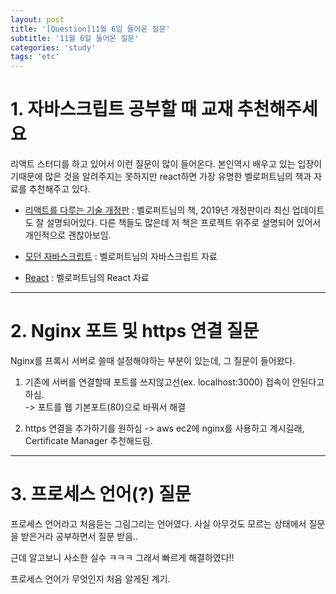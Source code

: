 ```yaml
---
layout: post
title: '[Question]11월 6일 들어온 질문'
subtitle: '11월 6일 들어온 질문'
categories: 'study'
tags: 'etc'
---
```


# 1. 자바스크립트 공부할 때 교재 추천해주세요

리액트 스터디를 하고 있어서 이런 질문이 많이 들어온다. 본인역시 배우고 있는 입장이기때문에 많은 것을 알려주지는 못하지만 react하면 가장 유명한 벨로퍼트님의 책과 자료를 추천해주고 있다.


- [리액트를 다루는 기술 개정판](http://m.11st.co.kr/MW/Product/productBasicInfo.tmall?prdNo=2532147839&utm_source=%B1%B8%B1%DB_M_S_%BC%EE%C7%CE&utm_medium=%B8%F0%B9%D9%C0%CF%B0%CB%BB%F6&utm_campaign=%BC%EE%C7%CE%B1%A4%B0%ED%B8%F0%B9%D9%C0%CF%20%C3%DF%B0%A1) : 벨로퍼트님의 책, 2019년 개정판이라 최신 업데이트도 잘 설명되어있다. 다른 책들도 많은데 저 책은 프로젝트 위주로 설명되어 있어서 개인적으로 괜찮아보임.

- [모던 자바스크립트](https://learnjs.vlpt.us/) : 벨로퍼트님의 자바스크립트 자료

- [React](https://react.vlpt.us/) : 벨로퍼트님의 React 자료

---

# 2. Nginx 포트 및 https 연결 질문

Nginx를 프록시 서버로 쓸때 설정해야하는 부분이 있는데, 그 질문이 들어왔다.

1. 기존에 서버를 연결할때 포트를 쓰지않고선(ex. localhost:3000) 접속이 안된다고 하심.  
-> 포트를 웹 기본포트(80)으로 바꿔서 해결

2. https 연결을 추가하기를 원하심
-> aws ec2에 nginx를 사용하고 계시길래, Certificate Manager 추천해드림. 

---

# 3. 프로세스 언어(?) 질문

프로세스 언어라고 처음듣는 그림그리는 언어였다. 사실 아무것도 모르는 상태에서 질문을 받은거라 공부하면서 질문 받음..

근데 알고보니 사소한 실수 ㅋㅋㅋ 그래서 빠르게 해결하였다!!

프로세스 언어가 무엇인지 처음 알게된 계기.

